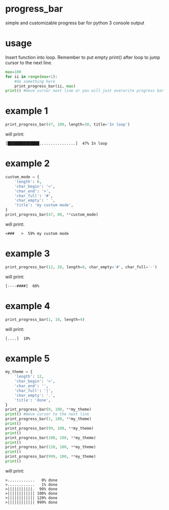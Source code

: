 progress_bar
============
simple and customizable progress bar for python 3 console output

usage
=====
Insert function into loop. Remember to put empty print() after loop to jump cursor to the next line.
```python
max=100
for ii in range(max+1):
    #do something here
    print_progress_bar(ii, max)
print() #move cursor next line or you will just overwrite progress bar
```

example 1
=========
```python
print_progress_bar(47, 100, length=30, title='In loop')
```
will print:
```console
[██████████████................]  47% In loop
```

example 2
=========
```python
custom_mode = {
    'length': 6,
    'char_begin': '<',
    'char_end': '>',
    'char_full': '#',
    'char_empty': ' ',
    'title': 'my custom mode',
}
print_progress_bar(47, 80, **custom_mode)
```
will print:
```console
<###   >  59% my custom mode
```

example 3
=========
```python
print_progress_bar(12, 20, length=8, char_empty='#', char_full='-')
```
will print:
```console
[----####]  60%
```

example 4
=========

```python
print_progress_bar(1, 10, length=4)
```
will print:
```console
[....]  10%
```

example 5
=========
```python
my_theme = {
    'length': 12,
    'char_begin': '>',
    'char_end': '',
    'char_full': '|',
    'char_empty': '.',
    'title': 'done',
}
print_progress_bar(0, 100, **my_theme)
print() #move cursor to the next line
print_progress_bar(1, 100, **my_theme)
print()
print_progress_bar(99, 100, **my_theme)
print()
print_progress_bar(100, 100, **my_theme)
print()
print_progress_bar(120, 100, **my_theme)
print()
print_progress_bar(999, 100, **my_theme)
print()
```
will print:
```console
>............   0% done
>............   1% done
>|||||||||||.  99% done
>|||||||||||| 100% done
>|||||||||||| 120% done
>|||||||||||| 999% done
```
